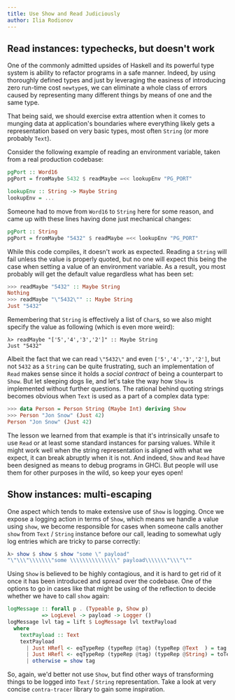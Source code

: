 ```yaml
---
title: Use Show and Read Judiciously
author: Ilia Rodionov
---
```


## Read instances: typechecks, but doesn't work

One of the commonly admitted upsides of Haskell and its powerful type system is
ability to refactor programs in a safe manner. Indeed, by using thoroughly defined
types and just by leveraging the easiness of introducing zero run-time cost
`newtype`s, we can eliminate a whole class of errors caused by representing many
different things by means of one and the same type.

That being said, we should exercise extra attention when it comes to munging data
at application's boundaries where everything likely gets a representation based on
very basic types, most often `String` (or more probably `Text`).

Consider the following example of reading an environment variable, taken from a 
real production codebase:

```Haskell
pgPort :: Word16
pgPort = fromMaybe 5432 $ readMaybe =<< lookupEnv "PG_PORT"

lookupEnv :: String -> Maybe String
lookupEnv = ...
```

Someone had to move from `Word16` to `String` here for some reason, and came up with
these lines having done just mechanical changes:

```Haskell
pgPort :: String
pgPort = fromMaybe "5432" $ readMaybe =<< lookupEnv "PG_PORT"
```

While this code compiles, it doesn't work as expected. Reading a `String` will fail
unless the value is properly quoted, but no one will expect this being the case when
setting a value of an environment variable. As a result, you most probably will get the
default value regardless what has been set:

```Haskell
>>> readMaybe "5432" :: Maybe String
Nothing
>>> readMaybe "\"5432\"" :: Maybe String
Just "5432"
```

Remembering that `String` is effectively a list of `Char`s, so we also might specify the
value as following (which is even more weird):

```
λ> readMaybe "['5','4','3','2']" :: Maybe String
Just "5432"
```

Albeit the fact that we can read `\"5432\"` and even `['5','4','3','2']`, but not `5432`
as a `String` can be quite frustrating, such an implementation of `Read` makes sense since
it holds a *social contract* of being a counterpart to `Show`. But let sleeping dogs lie,
and let's take the way how `Show` is implemented without further questions. The rational
behind quoting strings becomes obvious when `Text` is used as a part of a complex data type:

```Haskell
>>> data Person = Person String (Maybe Int) deriving Show
>>> Person "Jon Snow" (Just 42)
Person "Jon Snow" (Just 42)
```

The lesson we learned from that example is that it's intrinsically unsafe to use `Read` or at least
some standard instances for parsing values. While it might work well when the string representation
is aligned with what we expect, it can break abruptly when it is not. And indeed, `Show`
and `Read` have been designed as means to debug programs in GHCi. But people will use
them for other purposes in the wild, so keep your eyes open!

## Show instances: multi-escaping

One aspect which tends to make extensive use of `Show` is logging. Once we expose a logging
action in terms of `Show`, which means we handle a value using `show`, we become responsible
for cases when someone calls another `show` from `Text` / `String` instance before our call,
leading to somewhat ugly log entries which are tricky to parse correctly:

```Haskell
λ> show $ show $ show "some \" payload"
"\"\\\"\\\\\\\"some \\\\\\\\\\\\\\\" payload\\\\\\\"\\\"\""
```

Using `Show` is believed to be highly contagious, and it is hard to get rid of it once it
has been introduced and spread over the codebase. One of the options to go in cases like that
might be using of the reflection to decide whether we have to call `show` again:

```Haskell
logMessage :: forall p . (Typeable p, Show p)
           => LogLevel -> payload -> Logger ()
logMessage lvl tag = lift $ LogMessage lvl textPayload
  where
    textPayload :: Text
    textPayload
      | Just HRefl <- eqTypeRep (typeRep @tag) (typeRep @Text  ) = tag
      | Just HRefl <- eqTypeRep (typeRep @tag) (typeRep @String) = toText tag
      | otherwise = show tag
```

So, again, we'd better not use `Show`, but find other ways of transforming things
to be logged into `Text` / `String` representation. Take a look at very concise
`contra-tracer` library to gain some inspiration.